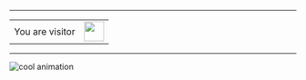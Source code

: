 <hr>                      
<table align="center">    
  <tr>    
    <td>You are visitor</td>  
    <td><img src="https://profile-counter.glitch.me/thecodingcrow/count.svg" height="35" /></td>
  </tr>
</table>  
<hr>



![cool animation](https://github.com/thecodingcrow/thecodingcrow/blob/output/github-contribution-grid-snake2.svg)
